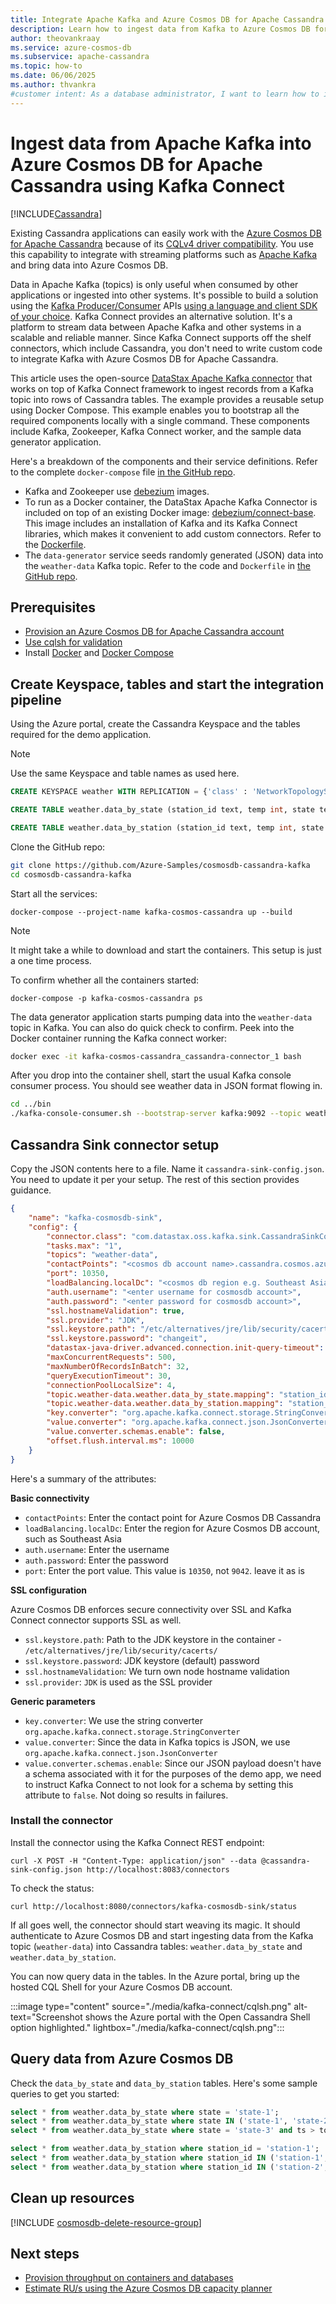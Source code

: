 ```yaml
---
title: Integrate Apache Kafka and Azure Cosmos DB for Apache Cassandra using Kafka Connect
description: Learn how to ingest data from Kafka to Azure Cosmos DB for Apache Cassandra using DataStax Apache Kafka Connector.
author: theovankraay
ms.service: azure-cosmos-db
ms.subservice: apache-cassandra
ms.topic: how-to
ms.date: 06/06/2025
ms.author: thvankra
#customer intent: As a database administrator, I want to learn how to ingest data from Apache Kafka into Azure Cosmos DB for Apache Cassandra.
---
```


# Ingest data from Apache Kafka into Azure Cosmos DB for Apache Cassandra using Kafka Connect
[!INCLUDE[Cassandra](../includes/appliesto-cassandra.md)]

Existing Cassandra applications can easily work with the [Azure Cosmos DB for Apache Cassandra](introduction.md) because of its [CQLv4 driver compatibility](https://cassandra.apache.org/doc/stable/cassandra/getting-started/drivers.html). You use this capability to integrate with streaming platforms such as [Apache Kafka](https://kafka.apache.org/) and bring data into Azure Cosmos DB.

Data in Apache Kafka (topics) is only useful when consumed by other applications or ingested into other systems. It's possible to build a solution using the [Kafka Producer/Consumer](https://kafka.apache.org/documentation/#api) APIs [using a language and client SDK of your choice](https://cwiki.apache.org/confluence/display/KAFKA/Clients). Kafka Connect provides an alternative solution. It's a platform to stream data between Apache Kafka and other systems in a scalable and reliable manner. Since Kafka Connect supports off the shelf connectors, which include Cassandra, you don't need to write custom code to integrate Kafka with Azure Cosmos DB for Apache Cassandra. 

This article uses the open-source [DataStax Apache Kafka connector](https://docs.datastax.com/en/kafka/doc/kafka/kafkaIntro.html) that works on top of Kafka Connect framework to ingest records from a Kafka topic into rows of Cassandra tables. The example provides a reusable setup using Docker Compose. This example enables you to bootstrap all the required components locally with a single command. These components include Kafka, Zookeeper, Kafka Connect worker, and the sample data generator application.

Here's a breakdown of the components and their service definitions. Refer to the complete `docker-compose` file [in the GitHub repo](https://github.com/Azure-Samples/cosmosdb-cassandra-kafka/blob/main/docker-compose.yaml).

- Kafka and Zookeeper use [debezium](https://hub.docker.com/r/debezium/kafka/) images.
- To run as a Docker container, the DataStax Apache Kafka Connector is included on top of an existing Docker image: [debezium/connect-base](https://github.com/debezium/docker-images/tree/master/connect-base/1.2). This image includes an installation of Kafka and its Kafka Connect libraries, which makes it convenient to add custom connectors. Refer to the [Dockerfile](https://github.com/Azure-Samples/cosmosdb-cassandra-kafka/blob/main/connector/Dockerfile).
- The `data-generator` service seeds randomly generated (JSON) data into the `weather-data` Kafka topic. Refer to the code and `Dockerfile` in [the GitHub repo](https://github.com/Azure-Samples/cosmosdb-cassandra-kafka/blob/main/data-generator/).

## Prerequisites

- [Provision an Azure Cosmos DB for Apache Cassandra account](manage-data-dotnet.md#create-a-database-account)
- [Use cqlsh for validation](support.md#cql-shell)
- Install [Docker](https://docs.docker.com/get-docker/) and [Docker Compose](https://docs.docker.com/compose/install)

## Create Keyspace, tables and start the integration pipeline

Using the Azure portal, create the Cassandra Keyspace and the tables required for the demo application.

> [!NOTE]
> Use the same Keyspace and table names as used here.

```sql
CREATE KEYSPACE weather WITH REPLICATION = {'class' : 'NetworkTopologyStrategy', 'datacenter1' : 1};

CREATE TABLE weather.data_by_state (station_id text, temp int, state text, ts timestamp, PRIMARY KEY (state, ts)) WITH CLUSTERING ORDER BY (ts DESC) AND cosmosdb_cell_level_timestamp=true AND cosmosdb_cell_level_timestamp_tombstones=true AND cosmosdb_cell_level_timetolive=true;

CREATE TABLE weather.data_by_station (station_id text, temp int, state text, ts timestamp, PRIMARY KEY (station_id, ts)) WITH CLUSTERING ORDER BY (ts DESC) AND cosmosdb_cell_level_timestamp=true AND cosmosdb_cell_level_timestamp_tombstones=true AND cosmosdb_cell_level_timetolive=true;
```

Clone the GitHub repo:

```bash
git clone https://github.com/Azure-Samples/cosmosdb-cassandra-kafka
cd cosmosdb-cassandra-kafka
```

Start all the services:

```shell
docker-compose --project-name kafka-cosmos-cassandra up --build
```

> [!NOTE]
> It might take a while to download and start the containers. This setup is just a one time process.

To confirm whether all the containers started:

```shell
docker-compose -p kafka-cosmos-cassandra ps
```

The data generator application starts pumping data into the `weather-data` topic in Kafka. You can also do quick check to confirm. Peek into the Docker container running the Kafka connect worker:

```bash
docker exec -it kafka-cosmos-cassandra_cassandra-connector_1 bash
```

After you drop into the container shell, start the usual Kafka console consumer process. You should see weather data in JSON format flowing in.

```bash
cd ../bin
./kafka-console-consumer.sh --bootstrap-server kafka:9092 --topic weather-data
```

## Cassandra Sink connector setup

Copy the JSON contents here to a file. Name it `cassandra-sink-config.json`. You need to update it per your setup. The rest of this section provides guidance.

```json
{
    "name": "kafka-cosmosdb-sink",
    "config": {
        "connector.class": "com.datastax.oss.kafka.sink.CassandraSinkConnector",
        "tasks.max": "1",
        "topics": "weather-data",
        "contactPoints": "<cosmos db account name>.cassandra.cosmos.azure.com",
        "port": 10350,
        "loadBalancing.localDc": "<cosmos db region e.g. Southeast Asia>",
        "auth.username": "<enter username for cosmosdb account>",
        "auth.password": "<enter password for cosmosdb account>",
        "ssl.hostnameValidation": true,
        "ssl.provider": "JDK",
        "ssl.keystore.path": "/etc/alternatives/jre/lib/security/cacerts/",
        "ssl.keystore.password": "changeit",
        "datastax-java-driver.advanced.connection.init-query-timeout": 5000,
        "maxConcurrentRequests": 500,
        "maxNumberOfRecordsInBatch": 32,
        "queryExecutionTimeout": 30,
        "connectionPoolLocalSize": 4,
        "topic.weather-data.weather.data_by_state.mapping": "station_id=value.stationid, temp=value.temp, state=value.state, ts=value.created",
        "topic.weather-data.weather.data_by_station.mapping": "station_id=value.stationid, temp=value.temp, state=value.state, ts=value.created",
        "key.converter": "org.apache.kafka.connect.storage.StringConverter",
        "value.converter": "org.apache.kafka.connect.json.JsonConverter",
        "value.converter.schemas.enable": false,
        "offset.flush.interval.ms": 10000
    }
}
```

Here's a summary of the attributes:

**Basic connectivity**

- `contactPoints`: Enter the contact point for Azure Cosmos DB Cassandra
- `loadBalancing.localDc`: Enter the region for Azure Cosmos DB account, such as Southeast Asia
- `auth.username`: Enter the username
- `auth.password`: Enter the password
- `port`: Enter the port value. This value is `10350`, not `9042`. leave it as is

**SSL configuration**

Azure Cosmos DB enforces secure connectivity over SSL and Kafka Connect connector supports SSL as well.

- `ssl.keystore.path`: Path to the JDK keystore in the container - `/etc/alternatives/jre/lib/security/cacerts/`
- `ssl.keystore.password`: JDK keystore (default) password
- `ssl.hostnameValidation`: We turn own node hostname validation
- `ssl.provider`: `JDK` is used as the SSL provider

**Generic parameters**

- `key.converter`: We use the string converter `org.apache.kafka.connect.storage.StringConverter`
- `value.converter`: Since the data in Kafka topics is JSON, we use `org.apache.kafka.connect.json.JsonConverter`
- `value.converter.schemas.enable`: Since our JSON payload doesn't have a schema associated with it for the purposes of the demo app, we need to instruct Kafka Connect to not look for a schema by setting this attribute to `false`. Not doing so results in failures.

### Install the connector

Install the connector using the Kafka Connect REST endpoint:

```shell
curl -X POST -H "Content-Type: application/json" --data @cassandra-sink-config.json http://localhost:8083/connectors
```

To check the status:

```shell
curl http://localhost:8080/connectors/kafka-cosmosdb-sink/status
```

If all goes well, the connector should start weaving its magic. It should authenticate to Azure Cosmos DB and start ingesting data from the Kafka topic (`weather-data`) into Cassandra tables: `weather.data_by_state` and `weather.data_by_station`.

You can now query data in the tables. In the Azure portal, bring up the hosted CQL Shell for your Azure Cosmos DB account.

:::image type="content" source="./media/kafka-connect/cqlsh.png" alt-text="Screenshot shows the Azure portal with the Open Cassandra Shell option highlighted." lightbox="./media/kafka-connect/cqlsh.png":::

## Query data from Azure Cosmos DB

Check the `data_by_state` and `data_by_station` tables. Here's some sample queries to get you started:

```sql
select * from weather.data_by_state where state = 'state-1';
select * from weather.data_by_state where state IN ('state-1', 'state-2');
select * from weather.data_by_state where state = 'state-3' and ts > toTimeStamp('2020-11-26');

select * from weather.data_by_station where station_id = 'station-1';
select * from weather.data_by_station where station_id IN ('station-1', 'station-2');
select * from weather.data_by_station where station_id IN ('station-2', 'station-3') and ts > toTimeStamp('2020-11-26');
```

## Clean up resources

[!INCLUDE [cosmosdb-delete-resource-group](../includes/cosmos-db-delete-resource-group.md)]

## Next steps

- [Provision throughput on containers and databases](../set-throughput.md) 
- [Estimate RU/s using the Azure Cosmos DB capacity planner](../estimate-ru-with-capacity-planner.md)

